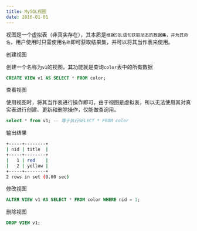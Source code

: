 ```yaml
---
title: MySQL视图
date: 2016-01-01
---
```


视图是一个虚拟表（非真实存在），其本质是`根据SQL语句获取动态的数据集，并为其命名`，用户使用时只需使用`名称`即可获取结果集，并可以将其当作表来使用。

创建视图

创建一个名称为`v1`的视图，其功能就是查询`color`表中的所有数据

```sql
CREATE VIEW v1 AS SELECT * FROM color;
```

查看视图

使用视图时，将其当作表进行操作即可，由于视图是虚拟表，所以无法使用其对真实表进行创建、更新和删除操作，仅能做查询用。

```sql
select * from v1; -- 等于执行SELECT * FROM color
```
输出结果
```bash
+-----+--------+
| nid | title  |
+-----+--------+
|   1 | red    |
|   2 | yellow |
+-----+--------+
2 rows in set (0.00 sec)
```

修改视图

```sql
ALTER VIEW v1 AS SELECT * FROM color WHERE nid = 1;
```

删除视图

```sql
DROP VIEW v1;
```